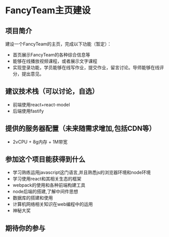 # FancyTeam主页建设

## 项目简介

建设一个FancyTeam的主页，完成以下功能（暂定）：

 - 首页展示FancyTeam的各种综合信息等
 - 能够在线播放视频课程，或者展示文字课程
 - 实现登录功能，学员能够在线写作业，提交作业，留言讨论。导师能够在线评分，提出意见。

## 建议技术栈（可以讨论，自选）

 - 前端使用react+react-model
 - 后端使用fastify

## 提供的服务器配置（未来随需求增加,包括CDN等）

 - 2vCPU + 8g内存 + 1M带宽 

## 参加这个项目能获得到什么

 - 学习熟练运用javascript这门语言,并且熟悉js的浏览器环境和node环境
 - 学习使用react和其相关生态的框架
 - webpack的使用和各种前端构建工具
 - node后端的搭建,了解中间件思想
 - 数据库的搭建和使用
 - 计算机网络相关知识在web编程中的运用
 - 神秘大奖

## 期待你的参与

